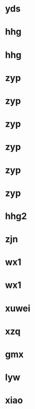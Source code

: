 # yds
# hhg
# hhg
# zyp
# zyp
# zyp
# zyp
# zyp
# zyp
# hhg2
# zjn
# wx1
# wx1
# xuwei
# xzq
# gmx
# lyw
# xiao

